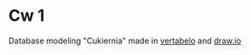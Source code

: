# Cw 1
Database modeling "Cukiernia" made in [vertabelo](https://vertabelo.com/) and [draw.io](https://app.diagrams.net/)
